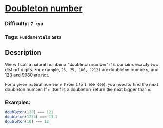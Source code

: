 # [Doubleton number](https://www.codewars.com/kata/604287495a72ae00131685c7)

### Difficulty: `7 kyu`

### Tags: `Fundamentals` `Sets`

## Description

We will call a natural number a "doubleton number" if it contains exactly two distinct digits. For example, `23, 35, 100, 12121` are doubleton numbers, and 123 and 9980 are not.

For a given natural number `n` (from `1` to `1 000 000`), you need to find the next doubleton number. If `n` itself is a doubleton, return the next bigger than `n`.

### Examples:

```js
doubleton(120) === 121
doubleton(1234) === 1311
doubleton(10) === 12
```